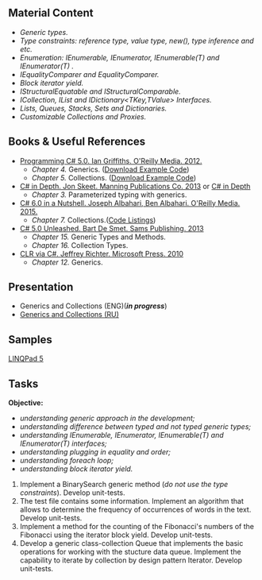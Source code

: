 ## Material Content 
- *Generic types.*
- *Type constraints: reference type,  value type, new(),  type inference and etc.*
- *Enumeration:  IEnumerable, IEnumerator, IEnumerable(T) and IEnumerator(T) .*
- *IEqualityComparer and EqualityComparer.*
- *Block iterator yield.*
- *IStructuralEquatable and IStructuralComparable.*
- *ICollection, IList and IDictionary<TKey,TValue> Interfaces.*
- *Lists, Queues, Stacks, Sets and Dictionaries.*
- *Customizable Collections and Proxies.*

## Books & Useful References 
- [Programming C# 5.0. Ian Griffiths. O'Reilly Media. 2012.](http://shop.oreilly.com/product/0636920024064.do) 
   - *Chapter 4.* Generics. ([Download Example Code](https://resources.oreilly.com/examples/0636920024064/blob/master/Ch04.zip)) 
   - *Chapter 5.* Collections. ([Download Example Code](https://resources.oreilly.com/examples/0636920024064/blob/master/Ch05.zip))
- [C# in Depth. Jon Skeet. Manning Publications Co. 2013](https://www.manning.com/books/c-sharp-in-depth-third-edition) or [C# in Depth](https://livebook.manning.com/#!/book/c-sharp-in-depth-third-edition/chapter-3/)
   - *Chapter 3.* Parameterized typing with generics.
- [C# 6.0 in a Nutshell. Joseph Albahari, Ben Albahari. O'Reilly Media. 2015.](http://shop.oreilly.com/product/0636920040323.do)
   - *Chapter 7.* Collections.([Code Listings](http://www.albahari.com/nutshell/ch07.aspx))
- [C# 5.0 Unleashed. Bart De Smet. Sams Publishing. 2013](https://www.goodreads.com/book/show/16284093-c-5-0-unleashed)
   - *Chapter 15.* Generic Types and Methods.
   - *Chapter 16.* Collection Types.
- [CLR via C#. Jeffrey Richter. Microsoft Press. 2010](https://www.goodreads.com/book/show/7121415-clr-via-c)
   - *Chapter 12.* Generics.
   
## Presentation 
- Generics and Collections (ENG)(***in progress***)
- [Generics and Collections (RU)]()

## Samples 
[LINQPad 5](https://github.com/EPM-RD-NETLAB/.NET-Framework-modules/tree/master/M10.%20Generics%20and%20Collections/Samples/LINQPad%205)

## Tasks  
**Objective:** 
- *understanding generic approach in the development;*
- *understanding difference between typed and not typed generic types;*
- *understanding IEnumerable, IEnumerator, IEnumerable(T) and IEnumerator(T) interfaces;*
- *understanding plugging in equality and order;*
- *understanding foreach loop;*
- *understanding block iterator yield.*

1. Implement a BinarySearch generic method (*do not use the type constraints*). Develop unit-tests.
2. The test file contains some information. Implement an algorithm that allows to determine the frequency of occurrences of words in the text. Develop unit-tests.
3. Implement a method for the counting of the Fibonacci's numbers of the Fibonacci using the iterator block yield. Develop unit-tests.
4. Develop a generic class-collection Queue that implements the basic operations for working with the stucture data queue. Implement the capability to iterate by collection by design pattern Iterator. Develop unit-tests.
